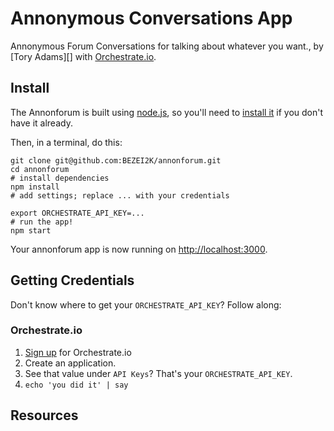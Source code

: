 # Annonymous Conversations App

Annonymous Forum Conversations for talking about whatever you want., by [Tory Adams][] with [Orchestrate.io][].

## Install

The Annonforum is built using [node.js][], so you'll need to [install it][node.js] if you don't have it already.

Then, in a terminal, do this:

    git clone git@github.com:BEZEI2K/annonforum.git
    cd annonforum
    # install dependencies
    npm install
    # add settings; replace ... with your credentials

    export ORCHESTRATE_API_KEY=...
    # run the app!
    npm start

Your annonforum app is now running on <http://localhost:3000>.

## Getting Credentials

Don't know where to get your `ORCHESTRATE_API_KEY`? Follow along:

### Orchestrate.io

1. [Sign up](https://dashboard.orchestrate.io/sessions/login) for Orchestrate.io
2. Create an application.
3. See that value under `API Keys`? That's your `ORCHESTRATE_API_KEY`.
4. `echo 'you did it' | say`

## Resources

[node.js]: http://nodejs.org/
[Annon Forum App]: http://www.annonforum.com/
[Orchestrate.io]: http://orchestrate.io/
